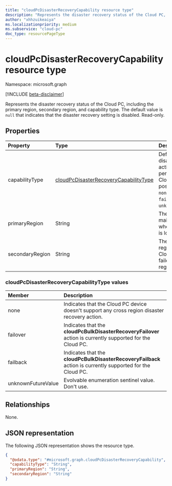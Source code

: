 ```yaml
---
title: "cloudPcDisasterRecoveryCapability resource type"
description: "Represents the disaster recovery status of the Cloud PC, including the primary region, secondary region, and capability type."
author: "xhhzuikeaiya"
ms.localizationpriority: medium
ms.subservice: "cloud-pc"
doc_type: resourcePageType
---
```


# cloudPcDisasterRecoveryCapability resource type

Namespace: microsoft.graph

[!INCLUDE [beta-disclaimer](../../includes/beta-disclaimer.md)]

Represents the disaster recovery status of the Cloud PC, including the primary region, secondary region, and capability type. The default value is `null` that indicates that the disaster recovery setting is disabled. Read-only.

## Properties

|Property|Type|Description|
|:---|:---|:---|
|capabilityType|[cloudPcDisasterRecoveryCapabilityType](#cloudpcdisasterrecoverycapabilitytype-values)|Defines what disaster recovery action can be performed for the Cloud PC. The possible values are: `none`, `failover`, `failback`, `unknownFutureValue`.|
|primaryRegion|String|The primary and mainly used region where the Cloud PC is located.|
|secondaryRegion|String|The secondary region to which the Cloud PC can be failed over during a regional outage.|

### cloudPcDisasterRecoveryCapabilityType values

| Member             | Description                                                                            |
|:-------------------|:---------------------------------------------------------------------------------------|
| none               | Indicates that the Cloud PC device doesn't support any cross region disaster recovery action.          |
| failover           | Indicates that the **cloudPcBulkDisasterRecoveryFailover** action is currently supported for the Cloud PC. |
| failback           | Indicates that the **cloudPcBulkDisasterRecoveryFailback** action is currently supported for the Cloud PC. |
| unknownFutureValue | Evolvable enumeration sentinel value. Don't use.                                      |

## Relationships

None.

## JSON representation

The following JSON representation shows the resource type.

<!-- {
  "blockType": "resource",
  "@odata.type": "microsoft.graph.cloudPcDisasterRecoveryCapability"
}
-->
``` json
{
  "@odata.type": "#microsoft.graph.cloudPcDisasterRecoveryCapability",
  "capabilityType": "String",
  "primaryRegion": "String",
  "secondaryRegion": "String"
}
```
